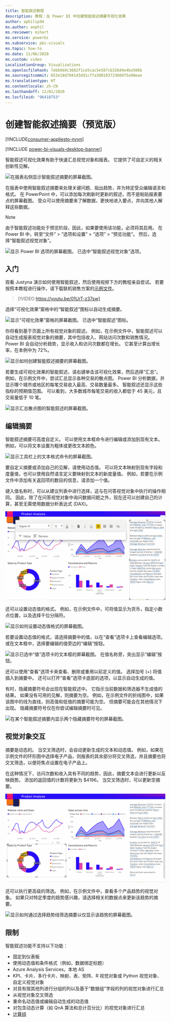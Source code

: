 ```yaml
---
title: 智能叙述教程
description: 教程：在 Power BI 中创建智能叙述摘要可视化效果
author: aphilip94
ms.author: anphil
ms.reviewer: mihart
ms.service: powerbi
ms.subservice: pbi-visuals
ms.topic: how-to
ms.date: 11/06/2020
ms.custom: video
LocalizationGroup: Visualizations
ms.openlocfilehash: 7ebb9d4c3682f1ce5cac5e587cb326d4e4ba506b
ms.sourcegitcommit: 653e18d7041d3dd1cf7a38010372366975a98eae
ms.translationtype: HT
ms.contentlocale: zh-CN
ms.lasthandoff: 12/01/2020
ms.locfileid: "96418753"
---
```

# <a name="create-smart-narrative-summaries-preview"></a>创建智能叙述摘要（预览版）

[!INCLUDE[consumer-appliesto-nyyn](../includes/consumer-appliesto-nyyn.md)]    

[!INCLUDE [power-bi-visuals-desktop-banner](../includes/power-bi-visuals-desktop-banner.md)]

智能叙述可视化效果有助于快速汇总视觉对象和报表。 它提供了可自定义的相关创新性见解。

![在报表右侧显示智能叙述摘要的屏幕截图。](media/power-bi-visualization-smart-narratives/1.png)

在报表中使用智能叙述摘要来处理关键问题、指出趋势，并为特定受众编辑语言和格式。 在 PowerPoint 中，可以添加每次刷新时更新的叙述，而不是粘贴报表要点的屏幕截图。 受众可以使用摘要来了解数据，更快地进入要点，并向其他人解释这些数据。

>[!NOTE]
> 由于智能叙述功能处于预览阶段，因此，如果要使用该功能，必须将其启用。 在 Power BI 中，转至“文件” > “选项和设置” > “选项” > “预览功能”。 然后，选择“智能叙述视觉对象”。
>
>![显示 Power BI 选项的屏幕截图。 已选中“智能叙述视觉对象”选项。](media/power-bi-visualization-smart-narratives/2.png)



## <a name="get-started"></a>入门 
观看 Justyna 演示如何使用智能叙述，然后使用视频下方的教程亲自尝试。  若要按照本教程进行操作，请下载联机销售方案的[示例文件](https://github.com/microsoft/powerbi-desktop-samples/blob/master/Monthly%20Desktop%20Blog%20Samples/2020/2020SU09%20Blog%20Demo%20-%20September.pbix)。

> [!VIDEO https://youtu.be/01UrT-z37sw]

选择“可视化效果”窗格中的“智能叙述”图标以自动生成摘要。

![显示“可视化效果”窗格的屏幕截图。 已选中“智能叙述”图标。](media/power-bi-visualization-smart-narratives/3.png)

你将看到基于页面上所有视觉对象的叙述。 例如，在示例文件中，智能叙述可以自动生成报表视觉对象的摘要，其中包括收入、网站访问次数和销售情况。 Power BI 会自动分析趋势，显示收入和访问次数都在增长。 它甚至计算出增长率，在本例中为 72%。
 
![显示如何创建智能叙述摘要的屏幕截图。](media/power-bi-visualization-smart-narratives/4.gif)
 
若要生成可视化效果的智能叙述，请右键单击该可视化效果，然后选择“汇总”。 例如，在示例文件中，尝试汇总显示各种交易的散点图。 Power BI 分析数据，并显示哪个城市或地区的每笔交易收入最高、交易数量最多。 智能叙述还显示这些指标的预期值范围。 可以看到，大多数城市每笔交易的收入都低于 45 美元，且交易量低于 10 笔。
 
  
![显示汇总散点图的智能叙述的屏幕截图。](media/power-bi-visualization-smart-narratives/5.gif)
 
## <a name="edit-the-summary"></a>编辑摘要
 
智能叙述摘要可高度自定义。 可以使用文本框命令进行编辑或添加到现有文本。 例如，可以将文本设置为粗体或更改文本颜色。
 
![显示工具栏上的文本格式命令的屏幕截图。](media/power-bi-visualization-smart-narratives/6.png)
  
要自定义摘要或添加自己的见解，请使用动态值。 可以将文本映射到现有字段和度量值，也可以使用自然语言定义要映射到文本的新度量值。 例如，若要在示例文件中添加有关返回项的数目的信息，请添加一个值。 

键入值名称时，可以从建议列表中进行选择，这与在问答视觉对象中执行的操作相同。 因此，除了在问答视觉对象中询问数据问题之外，现在还可以创建自己的计算，甚至无需使用数据分析表达式 (DAX)。 
  
![显示如何为智能叙述可视化效果创建动态值的屏幕截图。](media/power-bi-visualization-smart-narratives/7.gif)
  
还可以设置动态值的格式。 例如，在示例文件中，可将值显示为货币，指定小数点位置，以及选择千位分隔符。 
   
![显示如何设置动态值格式的屏幕截图。](media/power-bi-visualization-smart-narratives/8.gif)
   
若要设置动态值的格式，请选择摘要中的值，以在“查看”选项卡上查看编辑选项。或在文本框中，选择要编辑的值旁边的“编辑”按钮。 
   
![显示已选中“值”选项卡的文本框的屏幕截图。 在值名称旁，突出显示“编辑”按钮。](media/power-bi-visualization-smart-narratives/9.png)
   
还可以使用“查看”选项卡来查看、删除或重用以前定义的值。 选择加号 (+) 将值插入到摘要中。 还可以打开“查看”选项卡底部的选项，以显示自动生成的值。

有时，隐藏摘要符号会出现在智能叙述中。 它指示当前数据和筛选器不生成值的结果。 如果没有可用的见解，则摘要为空。 例如，在示例文件的折线图中，如果该图中的线为直线，则高值和低值的摘要可能为空。 但摘要可能会在其他情况下出现。 隐藏摘要符号仅在你尝试编辑摘要时可见。


![在某个智能叙述摘要内显示两个隐藏摘要符号的屏幕截图。](media/power-bi-visualization-smart-narratives/10.png)
   
## <a name="visual-interactions"></a>视觉对象交互
摘要是动态的。 当交叉筛选时，会自动更新生成的文本和动态值。 例如，如果在示例文件的环形图中选择电子产品，则报表的其余部分将交叉筛选，并且摘要也将交叉筛选，以便将焦点设置在电子产品上。  

在这种情况下，访问次数和收入具有不同的趋势，因此，摘要文本会进行更新以反映趋势。 添加的返回值的计数将更新为 $4196。 当交叉筛选时，可以更新空摘要。
   
![显示图表中的所选内容如何交叉筛选摘要的屏幕截图。](media/power-bi-visualization-smart-narratives/11.gif)
   
还可以执行更高级的筛选。 例如，在示例文件中，查看多个产品趋势的视觉对象。 如果只对特定季度的趋势感兴趣，请选择相关的数据点来更新该趋势的摘要。
   
![显示如何通过选择趋势线筛选摘要以仅显示该趋势的屏幕截图。](media/power-bi-visualization-smart-narratives/12.gif)
   
## <a name="limitations"></a>限制

智能叙述功能不支持以下功能：
- 固定到仪表板 
- 使用动态值和条件格式（例如，数据绑定标题）
- Azure Analysis Services，本地 AS
- KPI、卡片、多行卡片、映射、表、矩阵、R 视觉对象或 Python 视觉对象、自定义视觉对象 
- 对具有按其他列进行分组的列以及基于“数据组”字段的列的视觉对象进行汇总 
- 从视觉对象交叉筛选
- 重命名动态值或编辑自动生成的动态值
- 对包含动态计算（如 QnA 算法和总计百分比）的视觉对象进行汇总 
- [计算组](/analysis-services/tabular-models/calculation-groups)
   

